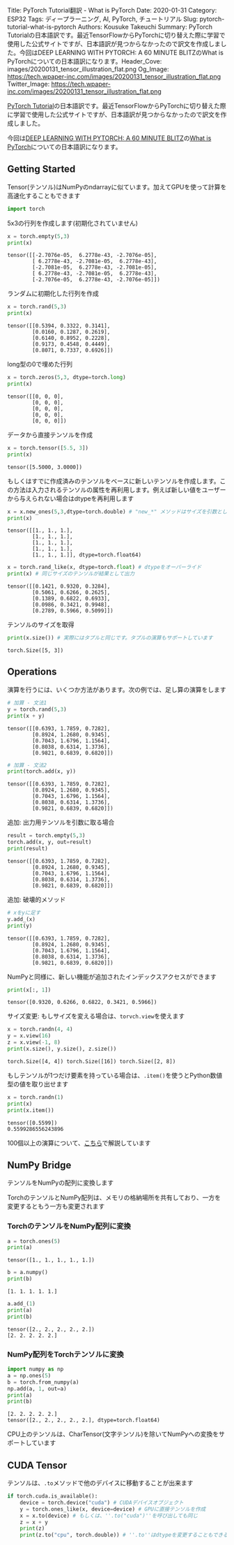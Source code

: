 Title: PyTorch Tutorial翻訳 - What is PyTorch
Date: 2020-01-31
Category: ESP32
Tags: ディープラーニング, AI, PyTorch, チュートリアル
Slug: pytorch-tutorial-what-is-pytorch
Authors: Kousuke Takeuchi
Summary: PyTorch Tutorialの日本語訳です。最近TensorFlowからPyTorchに切り替えた際に学習で使用した公式サイトですが、日本語訳が見つからなかったので訳文を作成しました。今回はDEEP LEARNING WITH PYTORCH: A 60 MINUTE BLITZのWhat is PyTorchについての日本語訳になります。Header_Cove: images/20200131_tensor_illustration_flat.png
Og_Image: https://tech.wpaper-inc.com/images/20200131_tensor_illustration_flat.png
Twitter_Image: https://tech.wpaper-inc.com/images/20200131_tensor_illustration_flat.png

[PyTorch Tutorial](https://pytorch.org/tutorials/)の日本語訳です。最近TensorFlowからPyTorchに切り替えた際に学習で使用した公式サイトですが、日本語訳が見つからなかったので訳文を作成しました。



今回は[DEEP LEARNING WITH PYTORCH: A 60 MINUTE BLITZ](https://pytorch.org/tutorials/beginner/deep_learning_60min_blitz.html)の[What is PyTorch](https://pytorch.org/tutorials/beginner/blitz/tensor_tutorial.html#sphx-glr-beginner-blitz-tensor-tutorial-py)についての日本語訳になります。



## Getting Started

Tensor(テンソル)はNumPyのndarrayに似ています。加えてGPUを使って計算を高速化することもできます


```python
import torch
```

5x3の行列を作成します(初期化されていません)


```python
x = torch.empty(5,3)
print(x)
```

    tensor([[-2.7076e-05,  6.2778e-43, -2.7076e-05],
            [ 6.2778e-43, -2.7081e-05,  6.2778e-43],
            [-2.7081e-05,  6.2778e-43, -2.7081e-05],
            [ 6.2778e-43, -2.7081e-05,  6.2778e-43],
            [-2.7076e-05,  6.2778e-43, -2.7076e-05]])


ランダムに初期化した行列を作成


```python
x = torch.rand(5,3)
print(x)
```

    tensor([[0.5394, 0.3322, 0.3141],
            [0.0160, 0.1287, 0.2619],
            [0.6140, 0.8952, 0.2228],
            [0.9173, 0.4548, 0.4449],
            [0.8071, 0.7337, 0.6926]])


long型の0で埋めた行列


```python
x = torch.zeros(5,3, dtype=torch.long)
print(x)
```

    tensor([[0, 0, 0],
            [0, 0, 0],
            [0, 0, 0],
            [0, 0, 0],
            [0, 0, 0]])


データから直接テンソルを作成


```python
x = torch.tensor([5.5, 3])
print(x)
```

    tensor([5.5000, 3.0000])


もしくはすでに作成済みのテンソルをベースに新しいテンソルを作成します。この方法は入力されるテンソルの属性を再利用します。例えば新しい値をユーザーから与えられない場合はdtypeを再利用します


```python
x = x.new_ones(5,3,dtype=torch.double) # "new_*" メソッドはサイズを引数とします
print(x)
```

    tensor([[1., 1., 1.],
            [1., 1., 1.],
            [1., 1., 1.],
            [1., 1., 1.],
            [1., 1., 1.]], dtype=torch.float64)



```python
x = torch.rand_like(x, dtype=torch.float) # dtypeをオーバーライド
print(x) # 同じサイズのテンソルが結果として出力
```

    tensor([[0.1421, 0.9320, 0.3284],
            [0.5061, 0.6266, 0.2625],
            [0.1389, 0.6822, 0.6933],
            [0.0986, 0.3421, 0.9948],
            [0.2789, 0.5966, 0.5099]])


テンソルのサイズを取得


```python
print(x.size()) # 実際にはタプルと同じです。タプルの演算もサポートしています
```

    torch.Size([5, 3])


## Operations

演算を行うには、いくつか方法があります。次の例では、足し算の演算をします


```python
# 加算 - 文法1
y = torch.rand(5,3)
print(x + y)
```

    tensor([[0.6393, 1.7859, 0.7282],
            [0.8924, 1.2680, 0.9345],
            [0.7043, 1.6796, 1.1564],
            [0.8038, 0.6314, 1.3736],
            [0.9821, 0.6839, 0.6820]])



```python
# 加算 - 文法2
print(torch.add(x, y))
```

    tensor([[0.6393, 1.7859, 0.7282],
            [0.8924, 1.2680, 0.9345],
            [0.7043, 1.6796, 1.1564],
            [0.8038, 0.6314, 1.3736],
            [0.9821, 0.6839, 0.6820]])


追加: 出力用テンソルを引数に取る場合


```python
result = torch.empty(5,3)
torch.add(x, y, out=result)
print(result)
```

    tensor([[0.6393, 1.7859, 0.7282],
            [0.8924, 1.2680, 0.9345],
            [0.7043, 1.6796, 1.1564],
            [0.8038, 0.6314, 1.3736],
            [0.9821, 0.6839, 0.6820]])


追加: 破壊的メソッド


```python
# xをyに足す
y.add_(x)
print(y)
```

    tensor([[0.6393, 1.7859, 0.7282],
            [0.8924, 1.2680, 0.9345],
            [0.7043, 1.6796, 1.1564],
            [0.8038, 0.6314, 1.3736],
            [0.9821, 0.6839, 0.6820]])


NumPyと同様に、新しい機能が追加されたインデックスアクセスができます


```python
print(x[:, 1])
```

    tensor([0.9320, 0.6266, 0.6822, 0.3421, 0.5966])


サイズ変更: もしサイズを変える場合は、`torvch.view`を使えます


```python
x = torch.randn(4, 4)
y = x.view(16)
z = x.view(-1, 8)
print(x.size(), y.size(), z.size())
```

    torch.Size([4, 4]) torch.Size([16]) torch.Size([2, 8])


もしテンソルが1つだけ要素を持っている場合は、`.item()`を使うとPython数値型の値を取り出せます


```python
x = torch.randn(1)
print(x)
print(x.item())
```

    tensor([0.5599])
    0.5599286556243896


100個以上の演算について、[こちら](https://pytorch.org/docs/stable/torch.html)で解説しています

## NumPy Bridge

テンソルをNumPyの配列に変換します

TorchのテンソルとNumPy配列は、メモリの格納場所を共有しており、一方を変更するともう一方も変更されます

### TorchのテンソルをNumPy配列に変換


```python
a = torch.ones(5)
print(a)
```

    tensor([1., 1., 1., 1., 1.])



```python
b = a.numpy()
print(b)
```

    [1. 1. 1. 1. 1.]



```python
a.add_(1)
print(a)
print(b)
```

    tensor([2., 2., 2., 2., 2.])
    [2. 2. 2. 2. 2.]


### NumPy配列をTorchテンソルに変換


```python
import numpy as np
a = np.ones(5)
b = torch.from_numpy(a)
np.add(a, 1, out=a)
print(a)
print(b)
```

    [2. 2. 2. 2. 2.]
    tensor([2., 2., 2., 2., 2.], dtype=torch.float64)


CPU上のテンソルは、CharTensor(文字テンソル)を除いてNumPyへの変換をサポートしています

## CUDA Tensor

テンソルは、`.to`メソッドで他のデバイスに移動することが出来ます


```python
if torch.cuda.is_available():
    device = torch.device("cuda") # CUDAデバイスオブジェクト
    y = torch.ones_like(x, device=device) # GPUに直接テンソルを作成
    x = x.to(device) # もしくは、''.to("cuda")''を呼び出しても同じ
    z = x + y
    print(z)
    print(z.to("cpu", torch.double)) # ''.to''はdtypeを変更することもできる
```
